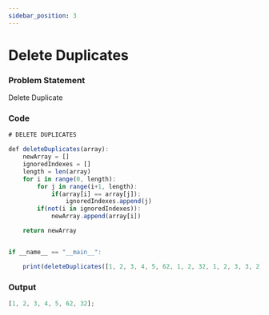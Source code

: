 ```yaml
---
sidebar_position: 3
---
```


# Delete Duplicates

### Problem Statement

Delete Duplicate

### Code

```jsx title="Python Code"
# DELETE DUPLICATES

def deleteDuplicates(array):
    newArray = []
    ignoredIndexes = []
    length = len(array)
    for i in range(0, length):
        for j in range(i+1, length):
            if(array[i] == array[j]):
                ignoredIndexes.append(j)
        if(not(i in ignoredIndexes)):
            newArray.append(array[i])

    return newArray


if __name__ == "__main__":

    print(deleteDuplicates([1, 2, 3, 4, 5, 62, 1, 2, 32, 1, 2, 3, 3, 2]))
```

### Output

```jsx title="output"
[1, 2, 3, 4, 5, 62, 32];
```
